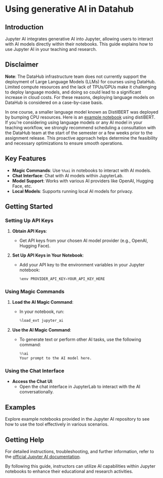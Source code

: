 # Using generative AI in Datahub

## Introduction

Jupyter AI integrates generative AI into Jupyter, allowing users to interact with AI models directly within their notebooks. This guide explains how to use Jupyter AI in your teaching and research.

## Disclaimer

**Note**: The DataHub infrastructure team does not currently support the deployment of Large Language Models (LLMs) for courses using DataHub. Limited compute resources and the lack of TPUs/GPUs make it challenging to deploy language models, and doing so could lead to a significant increase in cloud costs. For these reasons, deploying language models on DataHub is considered on a case-by-case basis.

In one course, a smaller language model known as DistilBERT was deployed by bumping CPU resources. Here is an [example notebook](https://data100.datahub.berkeley.edu/hub/user-redirect/git-pull?repo=https%3A%2F%2Fgithub.com%2FDS-100%2Fsp24-student&urlpath=lab%2Ftree%2Fsp24-student%2F%2Fhw%2Fhw03%2Fhw03.ipynb&branch=main) using distiBERT. If you're considering using language models or any AI model in your teaching workflow, we strongly recommend scheduling a consultation with the DataHub team at the start of the semester or a few weeks prior to the assignment release. This proactive approach helps determine the feasibility and necessary optimizations to ensure smooth operations.

## Key Features

- **Magic Commands**: Use `%%ai` in notebooks to interact with AI models.
- **Chat Interface**: Chat with AI models within JupyterLab.
- **Model Support**: Works with various AI providers like OpenAI, Hugging Face, etc.
- **Local Models**: Supports running local AI models for privacy.

## Getting Started

### Setting Up API Keys

1. **Obtain API Keys**:
   - Get API keys from your chosen AI model provider (e.g., OpenAI, Hugging Face).

2. **Set Up API Keys in Your Notebook**:
   - Add your API key to the environment variables in your Jupyter notebook:
     ```python
     %env PROVIDER_API_KEY=YOUR_API_KEY_HERE
     ```

### Using Magic Commands

1. **Load the AI Magic Command**:
   - In your notebook, run:
     ```python
     %load_ext jupyter_ai
     ```

2. **Use the AI Magic Command**:
   - To generate text or perform other AI tasks, use the following command:
     ```python
     %%ai
     Your prompt to the AI model here.
     ```

### Using the Chat Interface

- **Access the Chat UI**:
  - Open the chat interface in JupyterLab to interact with the AI conversationally.

## Examples

Explore example notebooks provided in the Jupyter AI repository to see how to use the tool effectively in various scenarios.

## Getting Help

For detailed instructions, troubleshooting, and further information, refer to the [official Jupyter AI documentation](https://jupyter-ai.readthedocs.io).

By following this guide, instructors can utilize AI capabilities within Jupyter notebooks to enhance their educational and research activities.